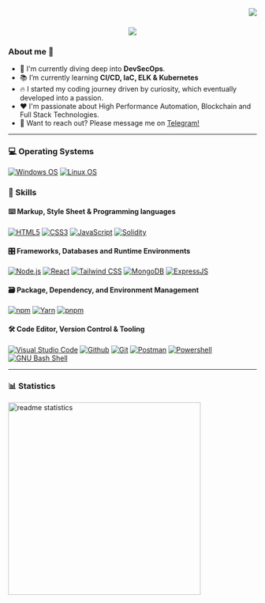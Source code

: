 <img align="right" src="https://visitor-badge.laobi.icu/badge?page_id=SnoepNFTs.SnoepNFTs" />

<h1 align="center">
    <img src="https://readme-typing-svg.herokuapp.com/?font=Righteous&size=35&center=true&vCenter=true&width=500&height=70&duration=4000&lines=Hi+There!+👋;+I'm+Snoep!+🍭;" />
</h1>


### About me 💯
- 🔭 I'm currently diving deep into **DevSecOps**.
- 📚 I’m currently learning **CI/CD, IaC, ELK & Kubernetes**
- 🔥 I started my coding journey driven by curiosity, which eventually developed into a passion. 
- ❤️ I'm passionate about High Performance Automation, Blockchain and Full Stack Technologies.
- 💬 Want to reach out? Please message me on [Telegram!](https://t.me/snoep)

<hr/>

### 💻 Operating Systems
<p> 
    <a href="https://www.microsoft.com/en-gb/windows" target="_blank"><img alt="Windows OS"
        src="https://img.shields.io/badge/Windows-0078D6?style=for-the-badge&logo=windows&logoColor=white"/></a>
    <a href="https://www.linux.org/pages/download/" target="_blank"><img alt="Linux OS"
        src="https://img.shields.io/badge/Linux-e6e6e6?style=for-the-badge&logo=linux&logoColor=black"/></a>
</p>


### 🎯 Skills

#### ⌨️ Markup, Style Sheet & Programming languages

<p>
    <a href="https://developer.mozilla.org/en-US/docs/Web/HTML" target="_blank"><img alt="HTML5"
        src="https://img.shields.io/badge/HTML5-E34F26?style=for-the-badge&logo=html5&logoColor=white"/></a>
    <a href="https://developer.mozilla.org/en-US/docs/Web/CSS" target="_blank"><img alt="CSS3"
        src="https://img.shields.io/badge/CSS3-1572B6?style=for-the-badge&logo=css3&logoColor=white"/></a>
    <a href="https://developer.mozilla.org/en-US/docs/Web/JavaScript" target="_blank"><img alt="JavaScript"
        src="https://img.shields.io/badge/JavaScript-323330?style=for-the-badge&logo=javascript&logoColor=F7DF1E"/></a>
    <a href="https://docs.soliditylang.org" target="_blank"><img alt="Solidity"
        src="https://img.shields.io/badge/Solidity-e6e6e6?style=for-the-badge&logo=solidity&logoColor=black"/></a>
</p>

#### 🎛 Frameworks, Databases and Runtime Environments

<p>
    <a href="https://nodejs.org" target="_blank"><img alt="Node.js"
        src="https://img.shields.io/badge/Node.js-43853D?style=for-the-badge&logo=node.js&logoColor=white"/></a>
    <a href="https://react.dev/" target="_blank"><img alt="React"
        src="https://img.shields.io/badge/React-20232A?style=for-the-badge&logo=react&logoColor=61DAFB"/></a>
    <a href="https://tailwindcss.com" target="_blank"><img alt="Tailwind CSS"
        src="https://img.shields.io/badge/Tailwind%20CSS-%2338B2AC?style=for-the-badge&logo=tailwindcss&logoColor=white"/></a>
    <a href="https://www.mongodb.com/" target="_blank"><img alt="MongoDB"
        src="https://img.shields.io/badge/MongoDB-4EA94B?style=for-the-badge&logo=mongodb&logoColor=white"/></a>
    <a href="https://expressjs.com/" target="_blank"><img alt="ExpressJS"
        src="https://img.shields.io/badge/Express.js-%23404d59?style=for-the-badge&logo=express&logoColor=%2361DAFB"/></a>
</p>

#### 🗃 Package, Dependency, and Environment Management

<p>
    <a href="https://www.npmjs.com" target="_blank"><img alt="npm"
        src="https://img.shields.io/badge/npm-CB3837?style=for-the-badge&logo=npm&logoColor=white"/></a>
    <a href="https://yarnpkg.com" target="_blank"><img alt="Yarn"
        src="https://img.shields.io/badge/Yarn-2C8EBB?style=for-the-badge&logo=yarn&logoColor=white"/></a>
    <a href="https://pnpm.io" target="_blank"><img alt="pnpm"
        src="https://img.shields.io/badge/pnpm-%234a4a4a?style=for-the-badge&logo=pnpm&logoColor=f69220"/></a>
</p>

#### 🛠 Code Editor, Version Control & Tooling

<p>
    <a href="https://code.visualstudio.com/" target="_blank"><img alt="Visual Studio Code"
        src="https://img.shields.io/badge/Visual_Studio_Code-0078D4?style=for-the-badge&logo=visual%20studio%20code&logoColor=white"/></a>
    <a href="https://github.com/" target="_blank"><img alt="Github"
        src="https://img.shields.io/badge/GitHub-100000?style=for-the-badge&logo=github&logoColor=white"/></a>
    <a href="https://git-scm.com" target="_blank"><img alt="Git"
        src="https://img.shields.io/badge/Git-F05032?style=for-the-badge&logo=git&logoColor=white"/></a>
    <a href="https://www.postman.com" target="_blank"><img alt="Postman"
        src="https://img.shields.io/badge/Postman-FF6C37?style=for-the-badge&logo=Postman&logoColor=white"/></a>
    <a href="https://learn.microsoft.com/nl-nl/powershell/scripting/overview?view=powershell-7.4" target="_blank"><img alt="Powershell"
        src="https://img.shields.io/badge/Powershell-2CA5E0?style=for-the-badge&logo=powershell&logoColor=white"/></a>
    <a href="https://www.gnu.org/software/bash/" target="_blank"><img alt="GNU Bash Shell"
        src="https://img.shields.io/badge/GNU%20Bash-4EAA25?style=for-the-badge&logo=GNU%20Bash&logoColor=white"/></a>
</p>

<hr/>

### 📊 Statistics

<div align=left>
  <img width=390 src="https://github-readme-stats-snoeps-projects.vercel.app/api?username=SnoepNFTs&include_all_commits=true&show_icons=true&theme=react&rank_icon=github&border_radius=10" alt="readme statistics" />
</div>

